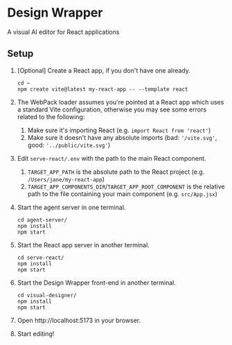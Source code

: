 # Design Wrapper

A visual AI editor for React applications

## Setup

1. [Optional] Create a React app, if you don't have one already.

   ```
   cd ~
   npm create vite@latest my-react-app -- --template react
   ```

2. The WebPack loader assumes you're pointed at a React app which uses a standard Vite configuration, otherwise you may see some errors related to the following:

   1. Make sure it's importing React (e.g. `import React from 'react'`)
   2. Make sure it doesn't have any absolute imports (bad: `'/vite.svg'`, good: `'../public/vite.svg'`)

3. Edit `serve-react/.env` with the path to the main React component.

   1. `TARGET_APP_PATH` is the absolute path to the React project (e.g. `/Users/jane/my-react-app`)
   2. `TARGET_APP_COMPONENTS_DIR`/`TARGET_APP_ROOT_COMPONENT` is the relative path to the file containing your main component (e.g. `src/App.jsx`)

4. Start the agent server in one terminal.

   ```
   cd agent-server/
   npm install
   npm start
   ```

5. Start the React app server in another terminal.

   ```
   cd serve-react/
   npm install
   npm start
   ```

6. Start the Design Wrapper front-end in another terminal.

   ```
   cd visual-designer/
   npm install
   npm start
   ```

7. Open http://localhost:5173 in your browser.

8. Start editing!